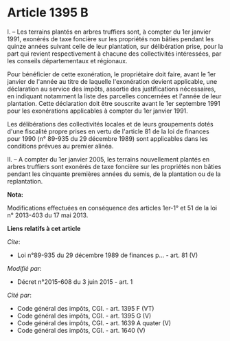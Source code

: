 # Article 1395 B

I. – Les terrains plantés en arbres truffiers sont, à compter du 1er janvier 1991, exonérés de taxe foncière sur les
propriétés non bâties pendant les quinze années suivant celle de leur plantation, sur délibération prise, pour la part qui
revient respectivement à chacune des collectivités intéressées, par les conseils départementaux et régionaux. 

Pour bénéficier de cette exonération, le propriétaire doit faire, avant le 1er janvier de l'année au titre de laquelle
l'exonération devient applicable, une déclaration au service des impôts, assortie des justifications nécessaires, en
indiquant notamment la liste des parcelles concernées et l'année de leur plantation. Cette déclaration doit être souscrite
avant le 1er septembre 1991 pour les exonérations applicables à compter du 1er janvier 1991. 

Les délibérations des collectivités locales et de leurs groupements dotés d'une fiscalité propre prises en vertu de l'article
81 de la loi de finances pour 1990 (n° 89-935 du 29 décembre 1989) sont applicables dans les conditions prévues au premier
alinéa. 

II. – A compter du 1er janvier 2005, les terrains nouvellement plantés en arbres truffiers sont exonérés de taxe foncière sur
les propriétés non bâties pendant les cinquante premières années du semis, de la plantation ou de la replantation.

**Nota:**

Modifications effectuées en conséquence des articles 1er-1° et 51 de la loi n° 2013-403 du 17 mai 2013.

**Liens relatifs à cet article**

_Cite_:

  - Loi n°89-935 du 29 décembre 1989 de finances p... - art. 81 (V)

_Modifié par_:

  - Décret n°2015-608 du 3 juin 2015 - art. 1

_Cité par_:

  - Code général des impôts, CGI. - art. 1395 F (VT)
  - Code général des impôts, CGI. - art. 1395 G (V)
  - Code général des impôts, CGI. - art. 1639 A quater (V)
  - Code général des impôts, CGI. - art. 1640 (V)
